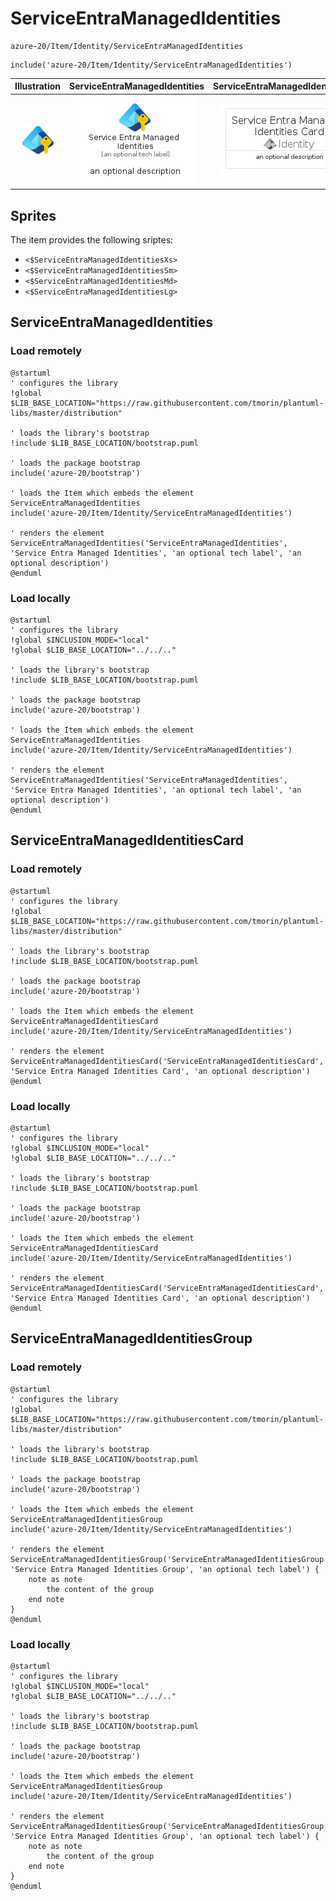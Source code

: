 # ServiceEntraManagedIdentities


```text
azure-20/Item/Identity/ServiceEntraManagedIdentities
```

```text
include('azure-20/Item/Identity/ServiceEntraManagedIdentities')
```



| Illustration | ServiceEntraManagedIdentities | ServiceEntraManagedIdentitiesCard | ServiceEntraManagedIdentitiesGroup |
| :---: | :---: | :---: | :---: |
| ![illustration for Illustration](../../../azure-20/Item/Identity/ServiceEntraManagedIdentities.png) | ![illustration for ServiceEntraManagedIdentities](../../../azure-20/Item/Identity/ServiceEntraManagedIdentities.Local.png) | ![illustration for ServiceEntraManagedIdentitiesCard](../../../azure-20/Item/Identity/ServiceEntraManagedIdentitiesCard.Local.png) | ![illustration for ServiceEntraManagedIdentitiesGroup](../../../azure-20/Item/Identity/ServiceEntraManagedIdentitiesGroup.Local.png) |



## Sprites
The item provides the following sriptes:

- `<$ServiceEntraManagedIdentitiesXs>`
- `<$ServiceEntraManagedIdentitiesSm>`
- `<$ServiceEntraManagedIdentitiesMd>`
- `<$ServiceEntraManagedIdentitiesLg>`





## ServiceEntraManagedIdentities

### Load remotely
```plantuml
@startuml
' configures the library
!global $LIB_BASE_LOCATION="https://raw.githubusercontent.com/tmorin/plantuml-libs/master/distribution"

' loads the library's bootstrap
!include $LIB_BASE_LOCATION/bootstrap.puml

' loads the package bootstrap
include('azure-20/bootstrap')

' loads the Item which embeds the element ServiceEntraManagedIdentities
include('azure-20/Item/Identity/ServiceEntraManagedIdentities')

' renders the element
ServiceEntraManagedIdentities('ServiceEntraManagedIdentities', 'Service Entra Managed Identities', 'an optional tech label', 'an optional description')
@enduml
```

### Load locally
```plantuml
@startuml
' configures the library
!global $INCLUSION_MODE="local"
!global $LIB_BASE_LOCATION="../../.."

' loads the library's bootstrap
!include $LIB_BASE_LOCATION/bootstrap.puml

' loads the package bootstrap
include('azure-20/bootstrap')

' loads the Item which embeds the element ServiceEntraManagedIdentities
include('azure-20/Item/Identity/ServiceEntraManagedIdentities')

' renders the element
ServiceEntraManagedIdentities('ServiceEntraManagedIdentities', 'Service Entra Managed Identities', 'an optional tech label', 'an optional description')
@enduml
```

## ServiceEntraManagedIdentitiesCard

### Load remotely
```plantuml
@startuml
' configures the library
!global $LIB_BASE_LOCATION="https://raw.githubusercontent.com/tmorin/plantuml-libs/master/distribution"

' loads the library's bootstrap
!include $LIB_BASE_LOCATION/bootstrap.puml

' loads the package bootstrap
include('azure-20/bootstrap')

' loads the Item which embeds the element ServiceEntraManagedIdentitiesCard
include('azure-20/Item/Identity/ServiceEntraManagedIdentities')

' renders the element
ServiceEntraManagedIdentitiesCard('ServiceEntraManagedIdentitiesCard', 'Service Entra Managed Identities Card', 'an optional description')
@enduml
```

### Load locally
```plantuml
@startuml
' configures the library
!global $INCLUSION_MODE="local"
!global $LIB_BASE_LOCATION="../../.."

' loads the library's bootstrap
!include $LIB_BASE_LOCATION/bootstrap.puml

' loads the package bootstrap
include('azure-20/bootstrap')

' loads the Item which embeds the element ServiceEntraManagedIdentitiesCard
include('azure-20/Item/Identity/ServiceEntraManagedIdentities')

' renders the element
ServiceEntraManagedIdentitiesCard('ServiceEntraManagedIdentitiesCard', 'Service Entra Managed Identities Card', 'an optional description')
@enduml
```

## ServiceEntraManagedIdentitiesGroup

### Load remotely
```plantuml
@startuml
' configures the library
!global $LIB_BASE_LOCATION="https://raw.githubusercontent.com/tmorin/plantuml-libs/master/distribution"

' loads the library's bootstrap
!include $LIB_BASE_LOCATION/bootstrap.puml

' loads the package bootstrap
include('azure-20/bootstrap')

' loads the Item which embeds the element ServiceEntraManagedIdentitiesGroup
include('azure-20/Item/Identity/ServiceEntraManagedIdentities')

' renders the element
ServiceEntraManagedIdentitiesGroup('ServiceEntraManagedIdentitiesGroup', 'Service Entra Managed Identities Group', 'an optional tech label') {
    note as note
        the content of the group
    end note
}
@enduml
```

### Load locally
```plantuml
@startuml
' configures the library
!global $INCLUSION_MODE="local"
!global $LIB_BASE_LOCATION="../../.."

' loads the library's bootstrap
!include $LIB_BASE_LOCATION/bootstrap.puml

' loads the package bootstrap
include('azure-20/bootstrap')

' loads the Item which embeds the element ServiceEntraManagedIdentitiesGroup
include('azure-20/Item/Identity/ServiceEntraManagedIdentities')

' renders the element
ServiceEntraManagedIdentitiesGroup('ServiceEntraManagedIdentitiesGroup', 'Service Entra Managed Identities Group', 'an optional tech label') {
    note as note
        the content of the group
    end note
}
@enduml
```

